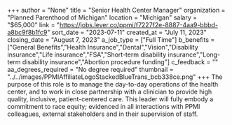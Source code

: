 +++
author = "None"
title = "Senior Health Center Manager"
organization = "Planned Parenthood of Michigan"
location = "Michigan"
salary = "$65,000"
link = "https://jobs.lever.co/ppmi/f7227f2e-8887-4aa9-bbbd-a8bc9f8b1fc9"
sort_date = "2023-07-11"
created_at = "July 11, 2023"
closing_date = "August 7, 2023"
a_job_type = ["Full Time"]
b_benefits = ["General Benefits","Health Insurance","Dental","Vision","Disability insurance","Life insurance","FSA","Short-term disability insurance","Long-term disability insurance","Abortion procedure funding"]
c_feedback = ""
aa_degrees_required = "No degree required"
thumbnail = "../../images/PPMIAffiliateLogoStackedBlueTrans_bcb338ce.png"
+++
The purpose of this role is to manage the day-to-day operations of the health center, and to work in close partnership with a clinician to provide high quality, inclusive, patient-centered care. This leader will fully embody a commitment to race equity; evidenced in all interactions with PPMI colleagues, external stakeholders and in their supervision of staff.